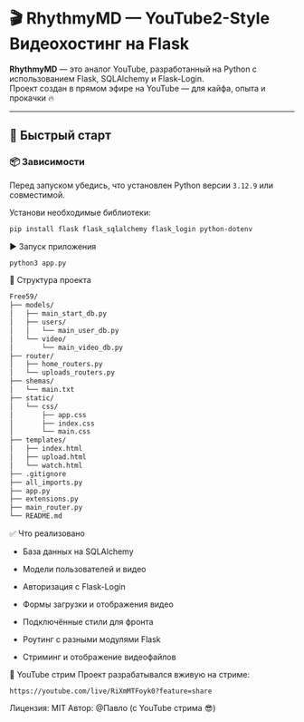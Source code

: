 # 🎬 RhythmyMD — YouTube2-Style Видеохостинг на Flask

**RhythmyMD** — это аналог YouTube, разработанный на Python с использованием Flask, SQLAlchemy и Flask-Login.  
Проект создан в прямом эфире на YouTube — для кайфа, опыта и прокачки 🔥

---

## 🚀 Быстрый старт

### 📦 Зависимости

Перед запуском убедись, что установлен Python версии `3.12.9` или совместимой.

Установи необходимые библиотеки:

```bash
pip install flask flask_sqlalchemy flask_login python-dotenv
```
▶️ Запуск приложения
```bash
python3 app.py
```

📁 Структура проекта
```markdown
Free59/
├── models/
│   ├── main_start_db.py
│   ├── users/
│   │   └── main_user_db.py
│   └── video/
│       └── main_video_db.py
├── router/
│   ├── home_routers.py
│   └── uploads_routers.py
├── shemas/
│   └── main.txt
├── static/
│   └── css/
│       ├── app.css
│       ├── index.css
│       └── main.css
├── templates/
│   ├── index.html
│   ├── upload.html
│   └── watch.html
├── .gitignore
├── all_imports.py
├── app.py
├── extensions.py
├── main_router.py
└── README.md
```

✅ Что реализовано
- База данных на SQLAlchemy

- Модели пользователей и видео

- Авторизация с Flask-Login

- Формы загрузки и отображения видео

- Подключённые стили для фронта

- Роутинг с разными модулями Flask

- Стриминг и отображение видеофайлов


🔴 YouTube стрим
Проект разрабатывался вживую на стриме:
```📺 Смотреть запись
https://youtube.com/live/RiXmMTFoyk0?feature=share
```

Лицензия: MIT
Автор: @Павло (с YouTube стрима 😎)